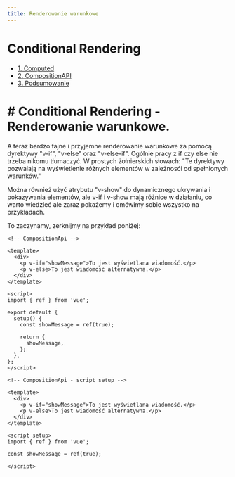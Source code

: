 ```yaml
---
title: Renderowanie warunkowe
---
```


<h1 class='text-white mb-10 mt-5 text-2xl uppercase text-center'>
  Conditional Rendering
</h1>

- [1. Computed](#1-options)
- [2. CompositionAPI](#2-composition)
- [3. Podsumowanie](#3-summary)

<TextBoxMD>
  <h1 class="text-2xl font-semibold">
    <span class='text-green-500 forn-bold'>#</span>  Conditional Rendering  - Renderowanie warunkowe.
  </h1>
  <p class='my-2'>
    A teraz bardzo fajne i przyjemne renderowanie warunkowe za pomocą dyrektywy "v-if", "v-else" oraz "v-else-if". Ogólnie pracy z if czy else nie trzeba nikomu tłumaczyć. W prostych żołnierskich słowach: "Te dyrektywy pozwalają na wyświetlenie różnych elementów w zależnosći od spełnionych warunków."
  </p>
  <p>
     Można również użyć atrybutu "v-show" do dynamicznego ukrywania i pokazywania elementów, ale v-if i v-show mają różnice w działaniu, co warto wiedzieć ale zaraz pokażemy i omówimy sobie wszystko na przykładach.
  </p>
  <p class='my-2'>
    To zaczynamy, zerknijmy na przykład poniżej:
  </p>
</TextBoxMD>

<div class='flex justify-center flex-wrap'>

```vue
<!-- CompositionApi -->

<template>
  <div>
    <p v-if="showMessage">To jest wyświetlana wiadomość.</p>
    <p v-else>To jest wiadomość alternatywna.</p>
  </div>
</template>

<script>
import { ref } from 'vue';

export default {
  setup() {
    const showMessage = ref(true);

    return {
      showMessage,
    };
  },
};
</script>

```
```vue
<!-- CompositionApi - script setup -->

<template>
  <div>
    <p v-if="showMessage">To jest wyświetlana wiadomość.</p>
    <p v-else>To jest wiadomość alternatywna.</p>
  </div>
</template>

<script setup>
import { ref } from 'vue';

const showMessage = ref(true);

</script>

```

</div>

<IfExampleOne />
